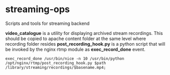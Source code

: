 # streaming-ops
Scripts and tools for streaming backend

__video_catalogue__ is a utility for displaying archived stream recordings. This should be copied to apache content folder at the same level where recording folder resides
__post_recording_hook.py__ is a python script that will be invoked by the nginx rtmp module as __exec_record_done__ event.

`exec_record_done /usr/bin/nice -n 10 /usr/bin/python /opt/nginx/rtmp/post_recording_hook.py $path /library/streaming/recordings/$basename.mp4;`

